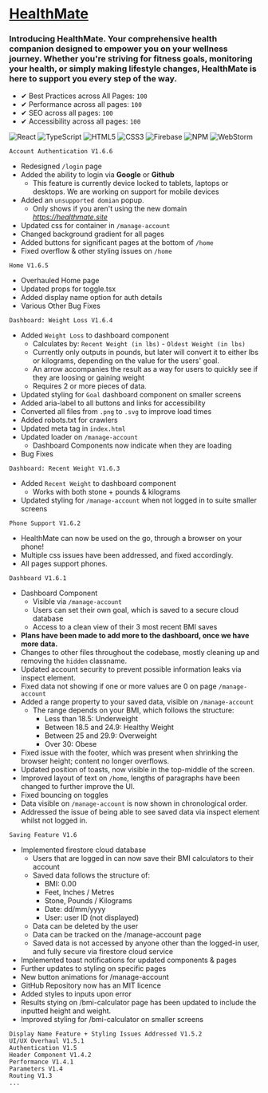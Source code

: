 # [HealthMate](https://healthmate.site)

### Introducing HealthMate. Your comprehensive health companion designed to empower you on your wellness journey. Whether you're striving for fitness goals, monitoring your health, or simply making lifestyle changes, HealthMate is here to support you every step of the way.

- ✔ Best Practices across All Pages: `100`
- ✔ Performance across all pages: `100`
- ✔ SEO across all pages: `100`
- ✔ Accessibility across all pages: `100`

![React](https://img.shields.io/badge/react-%2320232a.svg?style=for-the-badge&logo=react&logoColor=%2361DAFB) ![TypeScript](https://img.shields.io/badge/typescript-%23007ACC.svg?style=for-the-badge&logo=typescript&logoColor=white) ![HTML5](https://img.shields.io/badge/html5-%23E34F26.svg?style=for-the-badge&logo=html5&logoColor=white) ![CSS3](https://img.shields.io/badge/css3-%231572B6.svg?style=for-the-badge&logo=css3&logoColor=white) ![Firebase](https://img.shields.io/badge/Firebase-039BE5?style=for-the-badge&logo=Firebase&logoColor=white) ![NPM](https://img.shields.io/badge/NPM-%23CB3837.svg?style=for-the-badge&logo=npm&logoColor=white) ![WebStorm](https://img.shields.io/badge/webstorm-143?style=for-the-badge&logo=webstorm&logoColor=white&color=black)

```
Account Authentication V1.6.6
```
- Redesigned `/login` page
- Added the ability to login via **Google** or **Github** 
  - This feature is currently device locked to tablets, laptops or desktops. We are working on support for mobile devices
- Added an `unsupported domian` popup.
  - Only shows if you aren't using the new domain *https://healthmate.site*
- Updated css for container in `/manage-account`
- Changed background gradient for all pages
- Added buttons for significant pages at the bottom of `/home`
- Fixed overflow & other styling issues on `/home`

```
Home V1.6.5
```
- Overhauled Home page
- Updated props for toggle.tsx
- Added display name option for auth details
- Various Other Bug Fixes

```
Dashboard: Weight Loss V1.6.4
```

- Added `Weight Loss` to dashboard component
  - Calculates by: `Recent Weight (in lbs)` - `Oldest Weight (in lbs)`
  - Currently only outputs in pounds, but later will convert it to either lbs or kilograms, depending on the value for the users' goal.
  - An arrow accompanies the result as a way for users to quickly see if they are loosing or gaining weight
  - Requires 2 or more pieces of data.
- Updated styling for `Goal` dashboard component on smaller screens
- Added aria-label to all buttons and links for accessibility
- Converted all files from `.png` to `.svg` to improve load times
- Added robots.txt for crawlers
- Updated meta tag in `index.html`
- Updated loader on `/manage-account`
  - Dashboard Components now indicate when they are loading
- Bug Fixes

```
Dashboard: Recent Weight V1.6.3
```
- Added `Recent Weight` to dashboard component
  - Works with both stone + pounds & kilograms
- Updated styling for `/manage-account` when not logged in to suite smaller screens

```
Phone Support V1.6.2
```

- HealthMate can now be used on the go, through a browser on your phone!
- Multiple css issues have been addressed, and fixed accordingly.
- All pages support phones.

```
Dashboard V1.6.1
```

- Dashboard Component
  - Visible via `/manage-account`
  - Users can set their own goal, which is saved to a secure cloud database
  - Access to a clean view of their 3 most recent BMI saves
- **Plans have been made to add more to the dashboard, once we have more data.**
- Changes to other files throughout the codebase, mostly cleaning up and removing the `hidden` classname.
- Updated account security to prevent possible information leaks via inspect element.
- Fixed data not showing if one or more values are 0 on page `/manage-account`
- Added a range property to your saved data, visible on `/manage-account`
  - The range depends on your BMI, which follows the structure:
    - Less than 18.5: Underweight
    - Between 18.5 and 24.9: Healthy Weight
    - Between 25 and 29.9: Overweight
    - Over 30: Obese
- Fixed issue with the footer, which was present when shrinking the browser height; content no longer overflows.
- Updated position of toasts, now visible in the top-middle of the screen.
- Improved layout of text on `/home`, lengths of paragraphs have been changed to further improve the UI.
- Fixed bouncing on toggles
- Data visible on `/manage-account` is now shown in chronological order.
- Addressed the issue of being able to see saved data via inspect element whilst not logged in.

```
Saving Feature V1.6
```

- Implemented firestore cloud database
  - Users that are logged in can now save their BMI calculators to their account
  - Saved data follows the structure of:
    - BMI: 0.00
    - Feet, Inches / Metres
    - Stone, Pounds / Kilograms
    - Date: dd/mm/yyyy
    - User: user ID (not displayed)
  - Data can be deleted by the user
  - Data can be tracked on the /manage-account page
  - Saved data is not accessed by anyone other than the logged-in user, and fully secure via firestore cloud service
- Implemented toast notifications for updated components & pages
- Further updates to styling on specific pages
- New button animations for /manage-account
- GitHub Repository now has an MIT licence
- Added styles to inputs upon error
- Results stying on /bmi-calculator page has been updated to include the inputted height and weight.
- Improved styling for /bmi-calculator on smaller screens


```
Display Name Feature + Styling Issues Addressed V1.5.2
UI/UX Overhaul V1.5.1
Authentication V1.5
Header Component V1.4.2
Performance V1.4.1
Parameters V1.4
Routing V1.3
...
```

